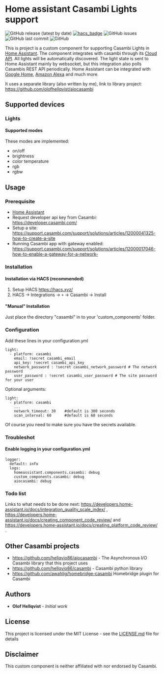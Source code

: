 # Home assistant Casambi Lights support
![GitHub release (latest by date)](https://img.shields.io/github/v/release/hellqvio86/home_assistant_casambi)
[![hacs_badge](https://img.shields.io/badge/HACS-Default-41BDF5.svg)](https://github.com/hacs/integration)
![GitHub issues](https://img.shields.io/github/issues-raw/hellqvio86/home_assistant_casambi)
![GitHub last commit](https://img.shields.io/github/last-commit/hellqvio86/aiocasambi)
![GitHub](https://img.shields.io/github/license/hellqvio86/home_assistant_casambi)

This is project is a custom component for supporting Casambi Lights in [Home Assistant](https://www.home-assistant.io/). The component integrates with casambi through its [Cloud API](https://developer.casambi.com/). All lights will be automatically discovered. The light state is sent to Home Assistant mainly by websocket, but this integration also polls Casambis REST API periodically. Home Assistant can be integrated with [Google Home](https://www.home-assistant.io/integrations/google_assistant/), [Amazon Alexa](https://www.home-assistant.io/integrations/alexa/) and much more.

It uses a separate library (also written by me), link to library project:
https://github.com/olofhellqvist/aiocasambi

## Supported devices

### Lights
#### Supported modes
These modes are implemented:

* on/off
* brightness
* color temperature
* rgb
* rgbw

## Usage

### Prerequisite
* [Home Assistant](https://www.home-assistant.io/)
* Request developer api key from Casambi: https://developer.casambi.com/
* Setup a site: https://support.casambi.com/support/solutions/articles/12000041325-how-to-create-a-site
* Running Casambi app with gateway enabled: https://support.casambi.com/support/solutions/articles/12000017046-how-to-enable-a-gateway-for-a-network-

### Installation

#### Installation via HACS (recommended)

1. Setup HACS https://hacs.xyz/
2. HACS -> Integrations -> `+` -> Casambi -> Install

#### "Manual" Installation

Just place the directory "casambi" in to your 'custom_components' folder.

### Configuration
Add these lines in your configuration.yml

```
light:
  - platform: casambi
    email: !secret casambi_email
    api_key: !secret casambi_api_key
    network_password : !secret casambi_network_password # The network password
    user_password : !secret casambi_user_password # The site password for your user
```

Optional arguments:
```
light:
  - platform: casambi
    ...
    network_timeout: 30    #default is 300 seconds
    scan_interval: 60      #default is 60 seconds
```

Of course you need to make sure you have the secrets available.

### Troubleshot
#### Enable logging in your configuration.yml
```
logger:
  default: info
  logs:
    homeassistant.components.casambi: debug
    custom_components.casambi: debug
    aiocasambi: debug
```

### Todo list
Links to what needs to be done next: https://developers.home-assistant.io/docs/integration_quality_scale_index/ , https://developers.home-assistant.io/docs/creating_component_code_review/ and https://developers.home-assistant.io/docs/creating_platform_code_review/ .

## Other Casambi projects
* https://github.com/hellqvio86/aiocasambi - The Asynchronous I/O Casambi library that this project uses
* https://github.com/hellqvio86/casambi - Casambi python library
* https://github.com/awahlig/homebridge-casambi Homebridge plugin for Casambi

## Authors

* **Olof Hellqvist** - *Initial work*

## License

This project is licensed under the MIT License - see the [LICENSE.md](LICENSE.md) file for details

## Disclaimer
This custom component is neither affiliated with nor endorsed by Casambi.
